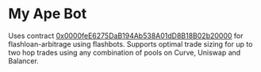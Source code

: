 # My Ape Bot
Uses contract [0x0000feE6275DaB194Ab538A01dD8B18B02b20000](https://etherscan.io/address/0x0000feE6275DaB194Ab538A01dD8B18B02b20000#code) for flashloan-arbitrage using flashbots. Supports optimal trade sizing for up to two hop trades using any combination of pools on Curve, Uniswap and Balancer.

